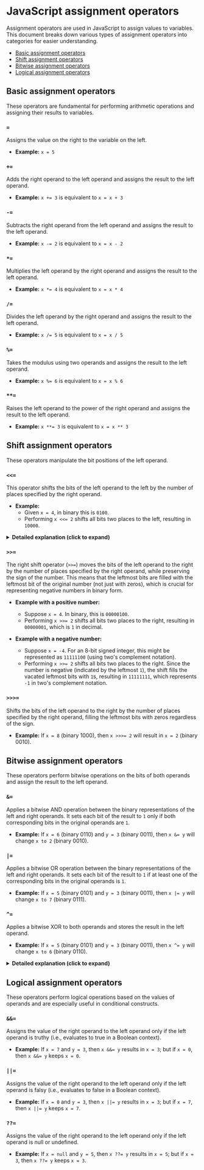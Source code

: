 # JavaScript assignment operators

Assignment operators are used in JavaScript to assign values to variables. This document breaks down various types of assignment operators into categories for easier understanding.

- [Basic assignment operators](#basic-assignment-operators)
- [Shift assignment operators](#shift-assignment-operators)
- [Bitwise assignment operators](#bitwise-assignment-operators)
- [Logical assignment operators](#logical-assignment-operators)

## Basic assignment operators

These operators are fundamental for performing arithmetic operations and assigning their results to variables.

### `=`
Assigns the value on the right to the variable on the left.
- **Example:** `x = 5`

### `+=`
Adds the right operand to the left operand and assigns the result to the left operand.
- **Example:** `x += 3` is equivalent to `x = x + 3`

### `-=`
Subtracts the right operand from the left operand and assigns the result to the left operand.
- **Example:** `x -= 2` is equivalent to `x = x - 2`

### `*=`
Multiplies the left operand by the right operand and assigns the result to the left operand.
- **Example:** `x *= 4` is equivalent to `x = x * 4`

### `/=`
Divides the left operand by the right operand and assigns the result to the left operand.
- **Example:** `x /= 5` is equivalent to `x = x / 5`

### `%=`
Takes the modulus using two operands and assigns the result to the left operand.
- **Example:** `x %= 6` is equivalent to `x = x % 6`

### `**=`
Raises the left operand to the power of the right operand and assigns the result to the left operand.
- **Example:** `x **= 3` is equivalent to `x = x ** 3`

## Shift assignment operators

These operators manipulate the bit positions of the left operand.

### `<<=`
This operator shifts the bits of the left operand to the left by the number of places specified by the right operand.

- **Example:** 
  - Given `x = 4`, in binary this is `0100`.
  - Performing `x <<= 2` shifts all bits two places to the left, resulting in `10000`.

<details>
<summary><b>Detailed explanation (click to expand)</b></summary>

#### Initial state
- `0100` represents the binary for 4.

#### Process
- When shifting left (`<<=`), each bit moves left by the specified positions.
- The `1` from the position representing '4' moves left to the position representing '16'.
- Zeros are added on the right to fill the vacated positions.

#### Visual explanation
- **Before shift:** `0 1 0 0`
- **After shift:**  `1 0 0 0 0` (not `010000` because the leading zero does not hold value and is omitted in binary representation).

### Why leading zeros are omitted
- In binary notation, leading zeros do not affect the value of the number. They are placeholders and are generally not displayed in higher-level representations. When bits are shifted left, any bits that move beyond the size limit of the number type are discarded, and new zeros are introduced on the right.

</details>

### `>>=`
The right shift operator (`>>=`) moves the bits of the left operand to the right by the number of places specified by the right operand, while preserving the sign of the number. This means that the leftmost bits are filled with the leftmost bit of the original number (not just with zeros), which is crucial for representing negative numbers in binary form.

- **Example with a positive number:**
  - Suppose `x = 4`. In binary, this is `00000100`.
  - Performing `x >>= 2` shifts all bits two places to the right, resulting in `00000001`, which is `1` in decimal.

- **Example with a negative number:**
  - Suppose `x = -4`. For an 8-bit signed integer, this might be represented as `11111100` (using two's complement notation).
  - Performing `x >>= 2` shifts all bits two places to the right. Since the number is negative (indicated by the leftmost `1`), the shift fills the vacated leftmost bits with `1`s, resulting in `11111111`, which represents `-1` in two's complement notation.

### `>>>=`
Shifts the bits of the left operand to the right by the number of places specified by the right operand, filling the leftmost bits with zeros regardless of the sign.
- **Example:** If `x = 8` (binary 1000), then `x >>>= 2` will result in `x = 2` (binary 0010).

## Bitwise assignment operators

These operators perform bitwise operations on the bits of both operands and assign the result to the left operand.

### `&=`
Applies a bitwise AND operation between the binary representations of the left and right operands. It sets each bit of the result to `1` only if both corresponding bits in the original operands are `1`.
- **Example:** If `x = 6` (binary 0110) and `y = 3` (binary 0011), then `x &= y` will change `x to 2` (binary 0010).

### `|=`
Applies a bitwise OR operation between the binary representations of the left and right operands. It sets each bit of the result to `1` if at least one of the corresponding bits in the original operands is `1`.
- **Example:** If `x = 5` (binary 0101) and `y = 3` (binary 0011), then `x |= y` will change `x to 7` (binary 0111).

### `^=`
Applies a bitwise XOR to both operands and stores the result in the left operand.
- **Example:** If `x = 5` (binary 0101) and `y = 3` (binary 0011), then `x ^= y` will change `x to 6` (binary 0110).

<details>
<summary><b>Detailed explanation (click to expand)</b></summary>

The `^=` operator applies a bitwise XOR (exclusive OR) operation between the binary representations of the left and right operands. It compares each corresponding pair of bits and sets the resulting bit to `1` if and only if exactly one of the two bits is `1`.

#### Bit-by-Bit XOR Operation:
- **First bit (rightmost):** `1 (x)` XOR `1 (y)` = `0` (since both bits are the same)
- **Second bit:** `0 (x)` XOR `1 (y)` = `1` (since the bits are different)
- **Third bit:** `1 (x)` XOR `0 (y)` = `1` (since the bits are different)
- **Fourth bit (leftmost):** `0 (x)` XOR `0 (y)` = `0` (since both bits are the same)

After performing the XOR operation, the resulting binary representation of `x` becomes `0110`, which equals `6` in decimal.

</details>


## Logical assignment operators

These operators perform logical operations based on the values of operands and are especially useful in conditional constructs.

### `&&=`
Assigns the value of the right operand to the left operand only if the left operand is truthy (i.e., evaluates to true in a Boolean context).
- **Example:** If `x = 7` and `y = 3`, then `x &&= y` results in `x = 3`; but if `x = 0`, then `x &&= y` keeps `x = 0`.

### `||=`
Assigns the value of the right operand to the left operand only if the left operand is falsy (i.e., evaluates to false in a Boolean context).
- **Example:** If `x = 0` and `y = 3`, then `x ||= y` results in `x = 3`; but if `x = 7`, then `x ||= y` keeps `x = 7`.

### `??=`
Assigns the value of the right operand to the left operand only if the left operand is null or undefined.
- **Example:** If `x = null` and `y = 5`, then `x ??= y` results in `x = 5`; but if `x = 3`, then `x ??= y` keeps `x = 3`.
